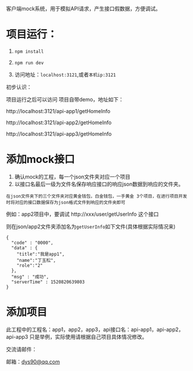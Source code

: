 客户端mock系统，用于模拟API请求，产生接口假数据，方便调试。

# 项目运行：

1. `npm install`


2. `npm run dev`


3. 访问地址：`localhost:3121`,或者`本机ip:3121`

 

初步认识：

项目运行之后可以访问 项目自带demo，地址如下：

http://localhost:3121/api-app1/getHomeInfo

http://localhost:3121/api-app2/getHomeInfo

http://localhost:3121/api-app3/getHomeInfo



# 添加mock接口

1. 确认mock的工程，每一个json文件夹对应一个项目
2. 以接口名最后一级为文件名保存响应接口的响应json数据到响应的文件夹。


```
在json文件夹下的三个文件夹对应黄金钱包，白金钱包，一手黄金 3个项目，在进行项目开发时将对应的接口数据保存为json格式文件到响应的文件夹即可
```

例如：app2项目中，要调试 http://xxx/user/getUserInfo 这个接口

则在json/app2文件夹添加名为`getUserInfo`如下文件(具体根据实际情况来)

```
{
  "code" : "0000",
  "data" : {
    "title":"我是app1",
    "name":"丁玉松",
    "role":"2"
  },
  "msg" : "成功",
  "serverTime" : 1520820639803
}
```



# 添加项目

此工程中的工程名：app1，app2，app3，api接口名：api-app1，api-app2，api-app3 只是举例，实际使用请根据自己项目具体情况修改。





交流请邮件：

邮箱：dys90@qq.com